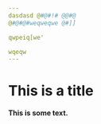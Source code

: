 ```yaml
---
dasdasd @#@#!# @@#@
@#@#@#weqweqwe @#]]

qwpeiq[we'

wqeqw
---
```


This is a title
===============

**This is some text.**